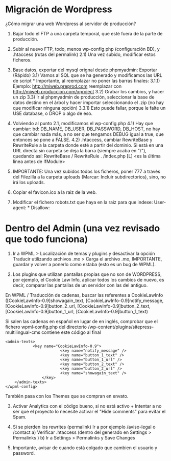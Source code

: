 # Migración de Wordpress
¿Cómo migrar una web Wordpress al servidor de producción?

1) Bajar todo el FTP a una carpeta temporal, que esté fuera de la parte de producción.

2) Subir al nuevo FTP, todo, menos wp-config.php (configuración BD), y .htaccess (rutas del permalink)
	2.1) Una vez subido, modificar estos ficheros.

3) Base datos, exportar del mysql orignal desde phpmyadmin: Exportar (Rápido)
	3.1) Vamos al SQL que se ha generado y modificamos las URL de script * Importante, al reemplazar no poner las barras finales:
		3.1.1) Ejemplo: http://miweb.preprod.com reemplazar con http://miweb.produccion.com/xproject
	3.2) Grabar los cambios, y hacer un zip
	3.3) Ir al phpmyadmin de producción, seleccionar la base de datos destino en el árbol y hacer importar seleccionando el .zip (no hay que modificar ninguna opción)
		3.3.1) Esto puede fallar, porque le falte un USE database, o DROP o algo de eso.

4) Volviendo al punto 2.1, modificamos el wp-config.php
	4.1) Hay que cambiar: bd: DB_NAME, DB_USER, DB_PASSWORD, DB_HOST, no hay que cambiar nada más, a no ser que tengamos DEBUG igual a true, que entonces se pone a FALSE.
	4.2) .htaccess, cambiar RewriteBase y RewriteRule a la carpeta donde esté a partir del dominio.
	Si está en una URL directa sin carpeta se deja la barra (siempre acaba en "/"), quedando así:
		RewriteBase /
		RewriteRule . /index.php [L] <es la última línea antes de IfModule>

5) IMPORTANTE: Una vez subidos todos los ficheros, poner 777 a través del Filezilla a la carpeta uploads (Marcar: Incluir subdirectorios), sino, no irá los uploads.

6) Copiar el favicon.ico a la raiz de la web.

7) Modificar el fichero robots.txt que haya en la raiz para que indexe:
User-agent: *
Disallow:


# Dentro del Admin (una vez revisado que todo funciona)

1) Ir a WPML > Localización de temas y plugins y desactivar la opción Traducir utilizando archivos .mo > Carga el archivo .mo, IMPORTANTE, guardar y volver a ponerlo como estaba (esto es un bug de WPML).

2) Los plugins que utilizan pantallas propias que no son de WORDPRESS, por ejemplo, el Cookie Law Info, aplicar todos los cambios de nuevo, es decir, comparar las pantallas de un servidor con las del antiguo.

En WPML / Traducción de cadenas, buscar las referentes a CookieLawInfo ([CookieLawInfo-0.9]showagain_text, [CookieLawInfo-0.9]notify_message, [CookieLawInfo-0.9]button_2_url, [CookieLawInfo-0.9]button_2_text, [CookieLawInfo-0.9]button_1_url, [CookieLawInfo-0.9]button_1_text) 

Si salen las cadenas en español en lugar de en inglés, comprobar que el fichero wpml-config.php del directorio /wp-content/plugins/sitepress-multilingual-cms contiene este código al final

```
<admin-texts>
	        <key name="CookieLawInfo-0.9">
                        <key name="notify_message" />
                        <key name="button_1_text" />
                        <key name="button_1_url" />
                        <key name="button_2_text" />
                        <key name="button_2_url" />
                        <key name="showagain_text" />
                </key>
	</admin-texts>
</wpml-config>
```

También pasa con los Themes que se compran en envato.

3) Activar Analytics con el código bueno, si no está activo + Intentar a no ser que el proyecto lo necesite activar el "Hide comments" para evitar el Spam.

4) Si se pierden los rewrites (permalink) Ir a por ejemplo /aviso-legal o /contact a) Verificar .htaccess (dentro del generado en Settings > Permalinks ) b) Ir a Settings > Permalinks y Save Changes

5) Importante, avisar de cuando está colgado que cambien el usuario y password.


